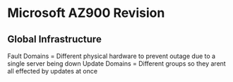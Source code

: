 # Microsoft AZ900 Revision

## Global Infrastructure

Fault Domains = Different physical hardware to prevent outage due to a single server being down
Update Domains = Different groups so they arent all effected by updates at once
